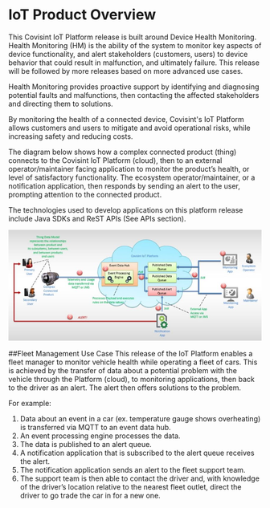 # IoT Product Overview

This Covisint IoT Platform release is built around Device Health Monitoring. Health Monitoring (HM) is the ability of the system to monitor key aspects of device functionality, and alert stakeholders (customers, users) to device behavior that could result in malfunction, and ultimately failure. This release will be followed by more releases based on more advanced use cases.

Health Monitoring provides proactive support by identifying and diagnosing potential faults and malfunctions, then contacting the affected stakeholders and directing them to solutions.

By monitoring the health of a connected device, Covisint's IoT Platform allows customers and users to mitigate and avoid operational risks, while increasing safety and reducing costs.

The diagram below shows how a complex connected product (thing) connects to the Covisint IoT Platform (cloud), then to an external operator/maintainer facing application to monitor the product’s health, or level of satisfactory functionality. The ecosystem operator/maintainer, or a notification application, then responds by sending an alert to the user, prompting attention to the connected product.

The technologies used to develop applications on this platform release include Java SDKs and ReST APIs (See APIs section).

![](IoTOverview.jpg)

##Fleet Management Use Case
 This release of the IoT Platform enables a fleet manager to monitor vehicle health while operating a fleet of cars. This is achieved by the transfer of data about a potential problem with the vehicle through the Platform (cloud), to monitoring applications, then back to the driver as an alert. The alert then offers solutions to the problem.

For example:
1. Data about an event in a car (ex. temperature gauge shows overheating) is transferred via MQTT to an event data hub.
3. An event processing engine processes the data.
4. The data is published to an alert queue.
5. A notification application that is subscribed to the alert queue receives the alert.
7. The notification application sends an alert to the fleet support team.
8. The support team is then able to contact the driver and, with knowledge of the driver’s location relative to the nearest fleet outlet, direct the driver to go trade the car in for a new one.


